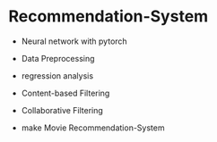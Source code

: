 # Recommendation-System

- Neural network with pytorch
- Data Preprocessing
- regression analysis

- Content-based Filtering
- Collaborative Filtering

- make Movie Recommendation-System
